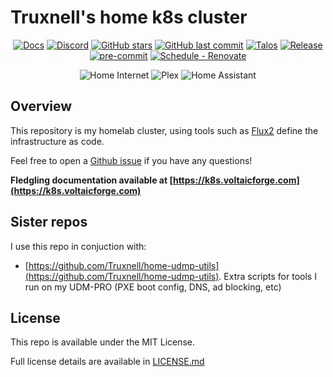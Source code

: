 # Truxnell's home k8s cluster

<div align="center">

[![Docs](https://img.shields.io/static/v1.svg?color=009688&labelColor=555555&logoColor=ffffff&style=for-the-badge&label=Cluster&message=Docs)](https://k8s.voltaicforge.com "Documentation for this repository.")
[![Discord](https://img.shields.io/discord/673534664354430999?color=7289da&label=DISCORD&style=for-the-badge&logo=discord)](https://discord.gg/sTMX7Vh "k8s at home Discord Community")
[![GitHub stars](https://img.shields.io/github/stars/Truxnell/home-cluster?color=green&style=for-the-badge)](https://github.com/Truxnell/home-cluster/stargazers "This repo star count")
[![GitHub last commit](https://img.shields.io/github/last-commit/Truxnell/home-cluster?color=purple&style=for-the-badge)](https://github.com/Truxnell/home-cluster/commits/main "Commit History")
[![Talos](https://img.shields.io/badge/OS-Talos-success?style=for-the-badge)](https://talos.dev "Talos OS")
[![Release](https://img.shields.io/github/v/release/Truxnell/home-cluster?style=for-the-badge)](https://github.com/Truxnell/home-cluster/releases "Repo releases")
[![pre-commit](https://img.shields.io/badge/pre--commit-enabled-brightgreen?logo=pre-commit&logoColor=white&style=for-the-badge&logo-pre-commit)](https://github.com/pre-commit/pre-commit "Precommit status")
[![Schedule - Renovate](https://img.shields.io/github/workflow/status/Truxnell/home-cluster/Schedule%20-%20Renovate?label=Renovate&logo=renovatebot&style=for-the-badge)](https://github.com/Truxnell/home-cluster/actions/workflows/schedule-renovate.yaml)

</div>

<div align="center">

![Home Internet](https://status.voltaicforge.com/api/badge/15/status?style=for-the-badge&label=Home%20Internet)
![Plex](https://status.voltaicforge.com/api/badge/1/status?style=for-the-badge&label=Plex)
![Home Assistant](https://status.voltaicforge.com/api/badge/5/status?style=for-the-badge&label=Home%20Assistant)
</div>

## Overview

This repository is my homelab cluster, using tools such as [Flux2](https://github.com/fluxcd/flux2) define the infrastructure as code.

Feel free to open a [Github issue](https://github.com/Truxnell/home-cluster/issues/new) if you have any questions!

**Fledgling documentation available at [https://k8s.voltaicforge.com](https://k8s.voltaicforge.com)**

## Sister repos

I use this repo in conjuction with:

- [https://github.com/Truxnell/home-udmp-utils](https://github.com/Truxnell/home-udmp-utils).  Extra scripts for tools I run on my UDM-PRO (PXE boot config, DNS, ad blocking, etc)

## License

This repo is available under the MIT License.

Full license details are available in [LICENSE.md](LICENSE.md)
